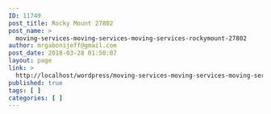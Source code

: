 ```yaml
---
ID: 11749
post_title: Rocky Mount 27802
post_name: >
  moving-services-moving-services-moving-services-rockymount-27802
author: mrgabonijeff@gmail.com
post_date: 2018-03-28 01:50:07
layout: page
link: >
  http://localhost/wordpress/moving-services-moving-services-moving-services-rockymount-27802/
published: true
tags: [ ]
categories: [ ]
---
```

